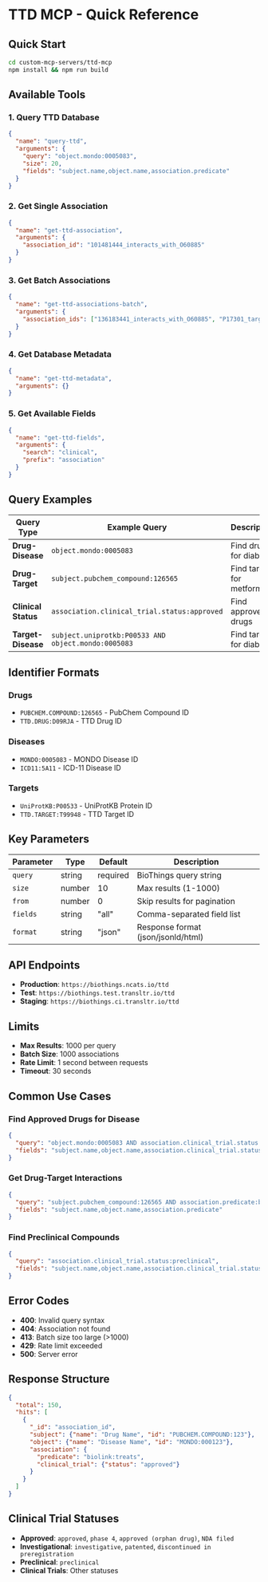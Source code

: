 # TTD MCP - Quick Reference

## Quick Start

```bash
cd custom-mcp-servers/ttd-mcp
npm install && npm run build
```

## Available Tools

### 1. Query TTD Database
```json
{
  "name": "query-ttd",
  "arguments": {
    "query": "object.mondo:0005083",
    "size": 20,
    "fields": "subject.name,object.name,association.predicate"
  }
}
```

### 2. Get Single Association
```json
{
  "name": "get-ttd-association",
  "arguments": {
    "association_id": "101481444_interacts_with_O60885"
  }
}
```

### 3. Get Batch Associations
```json
{
  "name": "get-ttd-associations-batch",
  "arguments": {
    "association_ids": ["136183441_interacts_with_O60885", "P17301_target_for_0005301"]
  }
}
```

### 4. Get Database Metadata
```json
{
  "name": "get-ttd-metadata",
  "arguments": {}
}
```

### 5. Get Available Fields
```json
{
  "name": "get-ttd-fields",
  "arguments": {
    "search": "clinical",
    "prefix": "association"
  }
}
```

## Query Examples

| Query Type | Example Query | Description |
|------------|---------------|-------------|
| **Drug-Disease** | `object.mondo:0005083` | Find drugs for diabetes |
| **Drug-Target** | `subject.pubchem_compound:126565` | Find targets for metformin |
| **Clinical Status** | `association.clinical_trial.status:approved` | Find approved drugs |
| **Target-Disease** | `subject.uniprotkb:P00533 AND object.mondo:0005083` | Find targets for diabetes |

## Identifier Formats

### Drugs
- `PUBCHEM.COMPOUND:126565` - PubChem Compound ID
- `TTD.DRUG:D09RJA` - TTD Drug ID

### Diseases
- `MONDO:0005083` - MONDO Disease ID
- `ICD11:5A11` - ICD-11 Disease ID

### Targets
- `UniProtKB:P00533` - UniProtKB Protein ID
- `TTD.TARGET:T99948` - TTD Target ID

## Key Parameters

| Parameter | Type | Default | Description |
|-----------|------|---------|-------------|
| `query` | string | required | BioThings query string |
| `size` | number | 10 | Max results (1-1000) |
| `from` | number | 0 | Skip results for pagination |
| `fields` | string | "all" | Comma-separated field list |
| `format` | string | "json" | Response format (json/jsonld/html) |

## API Endpoints

- **Production**: `https://biothings.ncats.io/ttd`
- **Test**: `https://biothings.test.transltr.io/ttd`
- **Staging**: `https://biothings.ci.transltr.io/ttd`

## Limits

- **Max Results**: 1000 per query
- **Batch Size**: 1000 associations
- **Rate Limit**: 1 second between requests
- **Timeout**: 30 seconds

## Common Use Cases

### Find Approved Drugs for Disease
```json
{
  "query": "object.mondo:0005083 AND association.clinical_trial.status:approved",
  "fields": "subject.name,object.name,association.clinical_trial.status"
}
```

### Get Drug-Target Interactions
```json
{
  "query": "subject.pubchem_compound:126565 AND association.predicate:biolink:interacts_with",
  "fields": "subject.name,object.name,association.predicate"
}
```

### Find Preclinical Compounds
```json
{
  "query": "association.clinical_trial.status:preclinical",
  "fields": "subject.name,object.name,association.clinical_trial.status"
}
```

## Error Codes

- **400**: Invalid query syntax
- **404**: Association not found
- **413**: Batch size too large (>1000)
- **429**: Rate limit exceeded
- **500**: Server error

## Response Structure

```json
{
  "total": 150,
  "hits": [
    {
      "_id": "association_id",
      "subject": {"name": "Drug Name", "id": "PUBCHEM.COMPOUND:123"},
      "object": {"name": "Disease Name", "id": "MONDO:000123"},
      "association": {
        "predicate": "biolink:treats",
        "clinical_trial": {"status": "approved"}
      }
    }
  ]
}
```

## Clinical Trial Statuses

- **Approved**: `approved`, `phase 4`, `approved (orphan drug)`, `NDA filed`
- **Investigational**: `investigative`, `patented`, `discontinued in preregistration`
- **Preclinical**: `preclinical`
- **Clinical Trials**: Other statuses